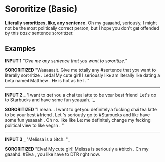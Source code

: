 Sororitize (Basic)
=============

**Literally sororitizes, like, any sentence.** Oh my gaaaahd, seriously, I might not be the most politically correct person, but I hope you don't get offended by this _basic_ sentence sororitizer. 


## Examples

**INPUT 1** _"Give me any sentence that you want to sororitize."_

**SORORITIZED** "Waaaaaait. Give me totally any #sentence that you want to literally sororitize . Leda! My cute girl! I seriously like am literally like dating a beta named Matthew . He is hot as hell . " 


--------------

**INPUT 2** _ 'I want to get you a chai tea latte to be your best friend. Let's go to Starbucks and have some fun yeaaaah. '_

**SORORITIZED** "I mean... I want to get you definitely a fucking chai tea latte to be your best #friend . Let 's seriously go to #Starbucks and like have some fun yeaaaah . Oh no. like like Let me definitely change my fucking political view to like vegan .  "

--------------




**INPUT 3** _ "Melissa is a bitch.  "_

**SORORITIZED** "Elva! My cute girl! Melissa is seriously a #bitch . Oh my gaaahd. #Elva , you like have to DTR right now.
